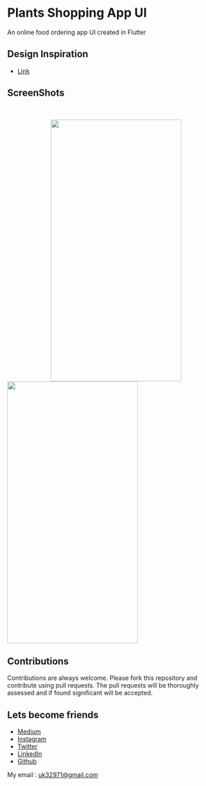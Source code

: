 # Plants Shopping App UI
  An online food ordering app UI created in Flutter
  
## Design Inspiration
- [Link](https://www.instagram.com/p/B4hHc4MA21_/?igshid=93x4wgwirllq)

## ScreenShots

<br>

<img height=600 width=300 src="https://github.com/usman18/Flutter-UI-Kit/blob/master/%233_food_ordering_app_ui/Screenshots/foodorder1.jpg" hspace=100/><img height=600 width=300 src="https://github.com/usman18/Flutter-UI-Kit/blob/master/%233_food_ordering_app_ui/Screenshots/foodorder2.jpg" />
 
## Contributions
Contributions are always welcome. Please fork this repository and contribute using pull requests. The pull requests will be thoroughly assessed and if found significant will be accepted.

## Lets become friends
- [Medium](https://medium.com/@usman18)
- [Instagram](https://www.instagram.com/usman__khan18)
- [Twitter](https://www.twitter.com/khan_usman_18)
- [LinkedIn](https://www.linkedin.com/in/usman-khan-7b04b1138)
- [Github](https://github.com/usman18)

My email : uk32971@gmail.com
